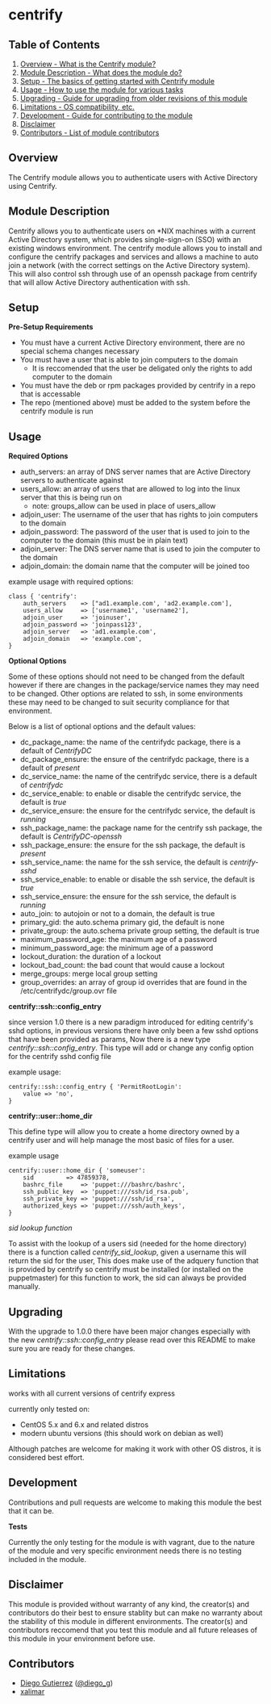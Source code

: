 centrify
========

Table of Contents
------------------

1. [Overview - What is the Centrify module?](#overview)
2. [Module Description - What does the module do?](#module-description)
3. [Setup - The basics of getting started with Centrify module](#setup)
4. [Usage - How to use the module for various tasks](#usage)
5. [Upgrading - Guide for upgrading from older revisions of this module](#upgrading)
6. [Limitations - OS compatibility, etc.](#limitations)
7. [Development - Guide for contributing to the module](#development)
8. [Disclaimer](#disclaimer)
9. [Contributors - List of module contributors](#contributors)

Overview
---------

The Centrify module allows you to authenticate users with Active Directory using Centrify.

Module Description
------------------

Centrify allows you to authenticate users on *NIX machines with a current Active Directory system, which provides single-sign-on (SSO) with an existing windows environment. The centrify module allows you to install and configure the centrify packages and services and allows a machine to auto join a network (with the correct settings on the Active Directory system). This will also control ssh through use of an openssh package from centrify that will allow Active Directory authentication with ssh.

Setup 
-----

**Pre-Setup Requirements**

* You must have a current Active Directory environment, there are no special schema changes necessary
* You must have a user that is able to join computers to the domain
	* It is reccomended that the user be deligated only the rights to add computer to the domain
* You must have the deb or rpm packages provided by centrify in a repo that is accessable 
* The repo (mentioned above) must be added to the system before the centrify module is run

Usage
-----

**Required Options**

* auth_servers: an array of DNS server names that are Active Directory servers to authenticate against
* users_allow: an array of users that are allowed to log into the linux server that this is being run on
	* note: groups\_allow can be used in place of users_allow 
* adjoin_user: The username of the user that has rights to join computers to the domain
* adjoin_password: The password of the user that is used to join to the computer to the domain (this must be in plain text)
* adjoin_server: The DNS server name that is used to join the computer to the domain
* adjoin_domain: the domain name that the computer will be joined too

example usage with required options:
	
	class { 'centrify':
	 	auth_servers    => ["ad1.example.com', 'ad2.example.com'],
	 	users_allow     => ['username1', 'username2'],
	 	adjoin_user     => 'joinuser',
	 	adjoin_password => 'joinpass123',
	 	adjoin_server   => 'ad1.example.com',
	 	adjoin_domain   => 'example.com',
	}

**Optional Options**

Some of these options should not need to be changed from the default however if there are changes in the package/service names they may need to be changed. Other options are related to ssh, in some environments these may need to be changed to suit security compliance for that environment.

Below is a list of optional options and the default values:

* dc\_package\_name: the name of the centrifydc package, there is a default of *CentrifyDC*
* dc\_package\_ensure: the ensure of the centrifydc package, there is a default of *present*
* dc\_service\_name: the name of the centrifydc service, there is a default of *centrifydc*
* dc\_service\_enable: to enable or disable the centrifydc service, the default is *true*
* dc\_service\_ensure: the ensure for the centrifydc service, the default is *running*
* ssh\_package\_name: the package name for the centrify ssh package, the default is *CentrifyDC-openssh*
* ssh\_package\_ensure: the ensure for the ssh package, the default is *present*
* ssh\_service\_name: the name for the ssh service, the default is *centrify-sshd*
* ssh\_service\_enable: to enable or disable the ssh service, the default is *true*
* ssh\_service\_ensure: the ensure for the ssh service, the default is *running*
* auto\_join: to autojoin or not to a domain, the default is true
* primary\_gid: the auto.schema primary gid, the default is none
* private\_group: the auto.schema private group setting, the default is true
* maximum\_password\_age: the maximum age of a password
* minimum\_password\_age: the minimum age of a password
* lockout\_duration: the duration of a lockout
* lockout\_bad\_count: the bad count that would cause a lockout
* merge\_groups: merge local group setting 
* group\_overrides: an array of group id overrides that are found in the /etc/centrifydc/group.ovr file

**centrify::ssh::config_entry**

since version 1.0 there is a new paradigm introduced for editing centrify's sshd options, in previous versions there have only been a few sshd options that have been provided as params, Now there is a new type *centrify::ssh::config_entry*. This type will add or change any config option for the centrify sshd config file

example usage: 

	centrify::ssh::config_entry { 'PermitRootLogin':
		value => 'no',
	}

**centrify::user::home_dir**

This define type will allow you to create a home directory owned by a centrify user and will help manage the most basic of files for a user. 

example usage
	
	centrify::user::home_dir { 'someuser':
		sid 		=> 47859378,
		bashrc_file 	=> 'puppet:///bashrc/bashrc',
		ssh_public_key	=> 'puppet:///ssh/id_rsa.pub',
		ssh_private_key	=> 'puppet:///ssh/id_rsa',
		authorized_keys => 'puppet:///ssh/auth_keys',
	}

*sid lookup function*

To assist with the lookup of a users sid (needed for the home directory) there is a function called *centrify_sid_lookup*, given a username this will return the sid for the user, This does make use of the adquery function that is provided by centrify so centrify must be installed (or installed on the puppetmaster) for this function to work, the sid can always be provided manually.

Upgrading
---------

With the upgrade to 1.0.0 there have been major changes especially with the new *centrify::ssh::config_entry* please read over this README to make sure you are ready for these changes.

Limitations
-----------

works with all current versions of centrify express

currently only tested on:
* CentOS 5.x and 6.x and related distros
* modern ubuntu versions (this should work on debian as well)

Although patches are welcome for making it work with other OS distros, it is considered best effort.

Development
-----------

Contributions and pull requests are welcome to making this module the best that it can be.

**Tests**

Currently the only testing for the module is with vagrant, due to the nature of the module and very specific environment needs there is no testing included in the module.

Disclaimer
----------

This module is provided without warranty of any kind, the creator(s) and contributors do their best to ensure stablity but can make no warranty about the stability of this module in different environments. The creator(s) and contributors reccomend that you test this module and all future releases of this module in your environment before use.

Contributors
------------

* [Diego Gutierrez](https://github.com/dgutierrez1287) ([@diego_g](https://twitter.com/diego_g))
* [xalimar](https://github.com/xalimar)

